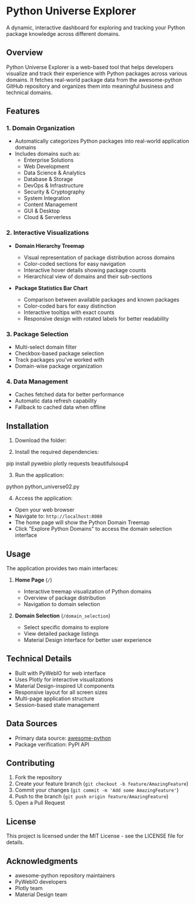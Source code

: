 # Python Universe Explorer

A dynamic, interactive dashboard for exploring and tracking your Python package knowledge across different domains.

## Overview

Python Universe Explorer is a web-based tool that helps developers visualize and track their experience with Python packages across various domains. It fetches real-world package data from the awesome-python GitHub repository and organizes them into meaningful business and technical domains.

## Features

### 1. Domain Organization
- Automatically categorizes Python packages into real-world application domains
- Includes domains such as:
  - Enterprise Solutions
  - Web Development
  - Data Science & Analytics
  - Database & Storage
  - DevOps & Infrastructure
  - Security & Cryptography
  - System Integration
  - Content Management
  - GUI & Desktop
  - Cloud & Serverless

### 2. Interactive Visualizations
- **Domain Hierarchy Treemap**
  - Visual representation of package distribution across domains
  - Color-coded sections for easy navigation
  - Interactive hover details showing package counts
  - Hierarchical view of domains and their sub-sections

- **Package Statistics Bar Chart**
  - Comparison between available packages and known packages
  - Color-coded bars for easy distinction
  - Interactive tooltips with exact counts
  - Responsive design with rotated labels for better readability

### 3. Package Selection
- Multi-select domain filter
- Checkbox-based package selection
- Track packages you've worked with
- Domain-wise package organization

### 4. Data Management
- Caches fetched data for better performance
- Automatic data refresh capability
- Fallback to cached data when offline

## Installation

1. Download the folder:

2. Install the required dependencies:

pip install pywebio plotly requests beautifulsoup4

3. Run the application:

python python_universe02.py

4. Access the application:
- Open your web browser
- Navigate to: `http://localhost:8080`
- The home page will show the Python Domain Treemap
- Click "Explore Python Domains" to access the domain selection interface

## Usage

The application provides two main interfaces:

1. **Home Page** (`/`)
   - Interactive treemap visualization of Python domains
   - Overview of package distribution
   - Navigation to domain selection

2. **Domain Selection** (`/domain_selection`)
   - Select specific domains to explore
   - View detailed package listings
   - Material Design interface for better user experience

## Technical Details

- Built with PyWebIO for web interface
- Uses Plotly for interactive visualizations
- Material Design-inspired UI components
- Responsive layout for all screen sizes
- Multi-page application structure
- Session-based state management

## Data Sources

- Primary data source: [awesome-python](https://github.com/vinta/awesome-python)
- Package verification: PyPI API

## Contributing

1. Fork the repository
2. Create your feature branch (`git checkout -b feature/AmazingFeature`)
3. Commit your changes (`git commit -m 'Add some AmazingFeature'`)
4. Push to the branch (`git push origin feature/AmazingFeature`)
5. Open a Pull Request

## License

This project is licensed under the MIT License - see the LICENSE file for details.

## Acknowledgments

- awesome-python repository maintainers
- PyWebIO developers
- Plotly team
- Material Design team